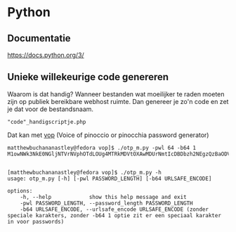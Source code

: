 # Python

## Documentatie

<a href="https://docs.python.org/3/">https://docs.python.org/3/</a>


## Unieke willekeurige code genereren

Waarom is dat handig? Wanneer bestanden wat moeilijker te raden moeten zijn op publiek bereikbare webhost ruimte. Dan genereer je zo'n code en zet je dat voor de bestandsnaam.

    "code"_handigscriptje.php 

Dat kan met <a href="https://github.com/MatthewBuchananAstley/vop">vop</a> (Voice of pinoccio or pinocchia password generator)

    matthewbuchananastley@fedora vop]$ ./otp_m.py -pwl 64 -b64 1 
    M1owNWk3NkE0NGljNTVrNVphOTdLOUg4MTRkMDVtOXAwMDUrNmtIcDBDbzh2NEgzQzBaODVNUDY1MDREYU84


    [matthewbuchananastley@fedora vop]$ ./otp_m.py -h
    usage: otp_m.py [-h] [-pwl PASSWORD_LENGTH] [-b64 URLSAFE_ENCODE]

    options:
        -h, --help            show this help message and exit
        -pwl PASSWORD_LENGTH, --password_length PASSWORD_LENGTH 
        -b64 URLSAFE_ENCODE, --urlsafe_encode URLSAFE_ENCODE (zonder speciale karakters, zonder -b64 1 optie zit er een speciaal karakter in voor passwords)


